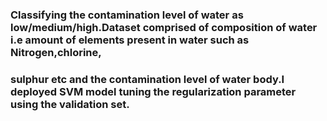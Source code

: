 ### Classifying the contamination level of water as low/medium/high.Dataset comprised of composition of water i.e amount of elements present in water such as Nitrogen,chlorine,
### sulphur etc and the contamination level of water body.I deployed SVM model tuning the regularization parameter using the validation set.
